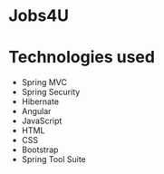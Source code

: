 # Jobs4U

# Technologies used
- Spring MVC
- Spring Security
- Hibernate
- Angular
- JavaScript
- HTML
- CSS
- Bootstrap
- Spring Tool Suite
